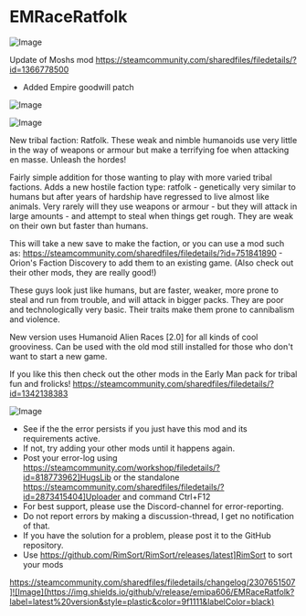 # EMRaceRatfolk

![Image](https://i.imgur.com/buuPQel.png)

Update of Moshs mod
https://steamcommunity.com/sharedfiles/filedetails/?id=1366778500

- Added Empire goodwill patch

![Image](https://i.imgur.com/KFjAmff.png)

	
![Image](https://i.imgur.com/Z4GOv8H.png)

New tribal faction: Ratfolk. These weak and nimble humanoids use very little in the way of weapons or armour but make a terrifying foe when attacking en masse. Unleash the hordes!

Fairly simple addition for those wanting to play with more varied tribal factions. Adds a new hostile faction type: ratfolk - genetically very similar to humans but after years of hardship have regressed to live almost like animals. Very rarely will they use weapons or armour - but they will attack in large amounts - and attempt to steal when things get rough. They are weak on their own but faster than humans.

This will take a new save to make the faction, or you can use a mod such as:
https://steamcommunity.com/sharedfiles/filedetails/?id=751841890 - Orion&apos;s Faction Discovery
to add them to an existing game. (Also check out their other mods, they are really good!)

These guys look just like humans, but are faster, weaker, more prone to steal and run from trouble, and will attack in bigger packs. They are poor and technologically very basic. Their traits make them prone to cannibalism and violence.

New version uses Humanoid Alien Races [2.0] for all kinds of cool grooviness.
Can be used with the old mod still installed for those who don&apos;t want to start a new game.


If you like this then check out the other mods in the Early Man pack for tribal fun and frolicks!
https://steamcommunity.com/sharedfiles/filedetails/?id=1342138383

![Image](https://i.imgur.com/PwoNOj4.png)



-  See if the the error persists if you just have this mod and its requirements active.
-  If not, try adding your other mods until it happens again.
-  Post your error-log using https://steamcommunity.com/workshop/filedetails/?id=818773962]HugsLib or the standalone https://steamcommunity.com/sharedfiles/filedetails/?id=2873415404]Uploader and command Ctrl+F12
-  For best support, please use the Discord-channel for error-reporting.
-  Do not report errors by making a discussion-thread, I get no notification of that.
-  If you have the solution for a problem, please post it to the GitHub repository.
-  Use https://github.com/RimSort/RimSort/releases/latest]RimSort to sort your mods



https://steamcommunity.com/sharedfiles/filedetails/changelog/2307651507]![Image](https://img.shields.io/github/v/release/emipa606/EMRaceRatfolk?label=latest%20version&style=plastic&color=9f1111&labelColor=black)

